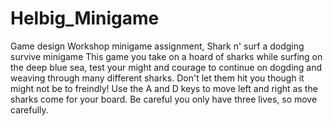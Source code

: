 # Helbig_Minigame
Game design Workshop minigame assignment, Shark n' surf a dodging survive minigame
This game you take on a hoard of sharks while surfing on the deep blue sea, test your might and courage to continue on dogding and weaving through many different sharks. Don't let them hit you though it might not be to freindly!
Use the A and D keys to move left and right as the sharks come for your board. Be careful you only have three lives, so move carefully.
